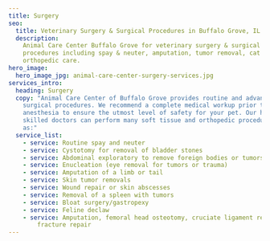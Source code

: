 ```yaml
---
title: Surgery
seo:
  title: Veterinary Surgery & Surgical Procedures in Buffalo Grove, IL
  description:
    Animal Care Center Buffalo Grove for veterinary surgery & surgical
    procedures including spay & neuter, amputation, tumor removal, cat declaw &
    orthopedic care.
hero_image:
  hero_image_jpg: animal-care-center-surgery-services.jpg
services_intro:
  heading: Surgery
  copy: "Animal Care Center of Buffalo Grove provides routine and advanced
    surgical procedures. We recommend a complete medical workup prior to
    anesthesia to ensure the utmost level of safety for your pet. Our highly
    skilled doctors can perform many soft tissue and orthopedic procedures such
    as:"
  service_list:
    - service: Routine spay and neuter
    - service: Cystotomy for removal of bladder stones
    - service: Abdominal exploratory to remove foreign bodies or tumors
    - service: Enucleation (eye removal for tumors or trauma)
    - service: Amputation of a limb or tail
    - service: Skin tumor removals
    - service: Wound repair or skin abscesses
    - service: Removal of a spleen with tumors
    - service: Bloat surgery/gastropexy
    - service: Feline declaw
    - service: Amputation, femoral head osteotomy, cruciate ligament repair or
        fracture repair
---
```

